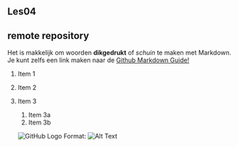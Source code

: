 ## Les04

## remote repository

Het is makkelijk om woorden **dikgedrukt** of *schuin* te maken met Markdown. Je kunt zelfs een link maken naar de [Github Markdown Guide!](https://guides.github.com/features/mastering-markdown/)

1. Item 1
1. Item 2
1. Item 3
   1. Item 3a
   1. Item 3b

   ![GitHub Logo](/images/logo.png)
   Format: ![Alt Text](url)
